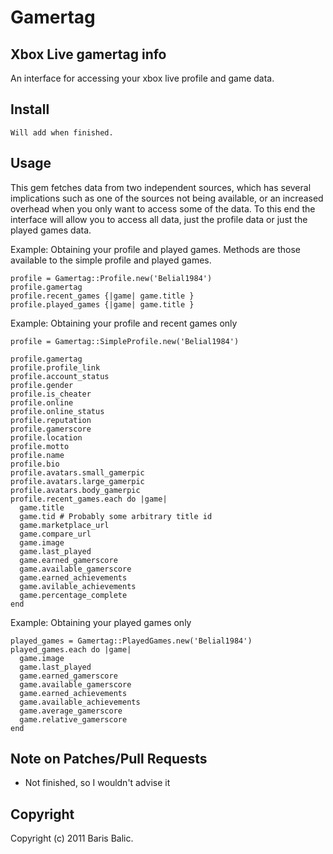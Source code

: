 # Gamertag
## Xbox Live gamertag info

An interface for accessing your xbox live profile and game data.

## Install 
    Will add when finished.

## Usage
This gem fetches data from two independent sources, which has several implications such as one of the sources not being available, or an increased overhead when you only want to access some of the data.  To this end the interface will allow you to access all data, just the profile data or just the played games data.


  Example: Obtaining your profile and played games.  Methods are those available to the simple profile and played games.

    profile = Gamertag::Profile.new('Belial1984')
    profile.gamertag
    profile.recent_games {|game| game.title }
    profile.played_games {|game| game.title }
    
    
  Example: Obtaining your profile and recent games only

    profile = Gamertag::SimpleProfile.new('Belial1984')

    profile.gamertag
    profile.profile_link
    profile.account_status
    profile.gender
    profile.is_cheater
    profile.online
    profile.online_status
    profile.reputation
    profile.gamerscore
    profile.location
    profile.motto
    profile.name
    profile.bio
    profile.avatars.small_gamerpic
    profile.avatars.large_gamerpic
    profile.avatars.body_gamerpic
    profile.recent_games.each do |game|
      game.title
      game.tid # Probably some arbitrary title id
      game.marketplace_url
      game.compare_url
      game.image
      game.last_played
      game.earned_gamerscore
      game.available_gamerscore
      game.earned_achievements
      game.avilable_achievements
      game.percentage_complete
    end

  Example: Obtaining your played games only

    played_games = Gamertag::PlayedGames.new('Belial1984')
    played_games.each do |game|
      game.image
      game.last_played
      game.earned_gamerscore
      game.available_gamerscore
      game.earned_achievements
      game.available_achievements
      game.average_gamerscore
      game.relative_gamerscore
    end
    
    
## Note on Patches/Pull Requests

 * Not finished, so I wouldn't advise it

## Copyright

Copyright (c) 2011 Baris Balic.